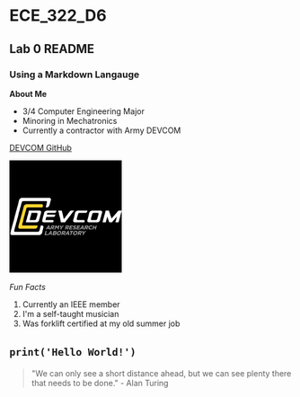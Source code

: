# ECE_322_D6
## Lab 0 README
### Using a Markdown Langauge

**About Me**
- 3/4 Computer Engineering Major
- Minoring in Mechatronics
- Currently a contractor with Army DEVCOM

[DEVCOM GitHub](https://github.com/usarmyresearchlab)

![DEVCOM ARL Logo](9535064.png)

*Fun Facts*
1. Currently an IEEE member
2. I'm a self-taught musician
3. Was forklift certified at my old summer job

`print('Hello World!')`
---
> "We can only see a short distance ahead, but we can see plenty there that needs to be done." - Alan Turing
